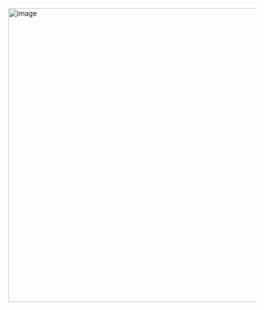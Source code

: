 <img width="1343" height="598" alt="image" src="https://github.com/user-attachments/assets/a03b3ad5-2765-4883-a57f-4720e452cc11" />
